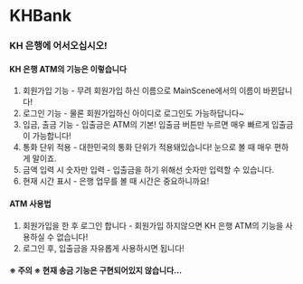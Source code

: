 # KHBank
### KH 은행에 어서오십시오!
#### KH 은행 ATM의 기능은 이렇습니다
1. 회원가입 기능 - 무려 회원가입 하신 이름으로 MainScene에서의 이름이 바뀐답니다!
2. 로그인 기능 - 물론 회원가입하신 아이디로 로그인도 가능하답니다~
3. 입금, 출금 기능 - 입출금은 ATM의 기본! 입출금 버튼만 누르면 매우 빠르게 입출금이 가능합니다!
4. 통화 단위 적용 - 대한민국의 통화 단위가 적용돼있습니다! 눈으로 볼 때 매우 편하게 말이죠.
5. 금액 입력 시 숫자만 입력 - 입출금을 하기 위해선 숫자만 입력할 수 있습니다.
6. 현재 시간 표시 - 은행 업무를 볼 때 시간은 중요하니까요!

#### ATM 사용법
1. 회원가입을 한 후 로그인 합니다 - 회원가입 하지않으면 KH 은행 ATM의 기능을 사용하실 수 없습니다!
2. 로그인 후, 입출금을 자유롭게 사용하시면 됩니다!
#### ※ 주의 ※ 현재 송금 기능은 구현되어있지 않습니다...
